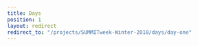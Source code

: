 ```yaml
---
title: Days
position: 1
layout: redirect
redirect_to: "/projects/SUMMITweek-Winter-2018/days/day-one"
---
```


